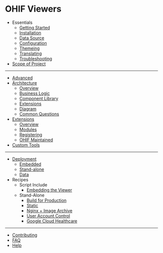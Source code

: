 # OHIF Viewers

- Essentials
  - [Getting Started](essentials/getting-started.md)
  - [Installation](essentials/installation.md)
  - [Data Source](essentials/data-source.md)
  - [Configuration](essentials/configuration.md)
  - [Themeing](essentials/themeing.md)
  - [Translating](essentials/translating.md)
  - [Troubleshooting](essentials/troubleshooting.md)
- [Scope of Project](essentials/scope-of-project.md)

---

- [Advanced](advanced/index.md)
- [Architecture](advanced/architecture.md)
  - [Overview](advanced/architecture.md#overview)
  - [Business Logic](advanced/architecture.md#business-logic)
  - [Component Library](advanced/architecture.md#react-component-library)
  - [Extensions](advanced/architecture.md#misc-extensions)
  - [Diagram](advanced/architecture.md#diagram)
  - [Common Questions](advanced/architecture.md#common-questions)
- [Extensions](advanced/extensions.md)
  - [Overview](advanced/extensions.md#overview)
  - [Modules](advanced/extensions.md#modules)
  - [Registering](advanced/extensions.md#registering-extensions)
  - [OHIF Maintained](advanced/extensions.md#ohif-maintained-extensions)
- [Custom Tools](advanced/custom-tools.md)

---

- [Deployment](deployment/index.md)
  - [Embedded](deployment/index.md#embedded-viewer)
  - [Stand-alone](deployment/index.md#stand-alone-viewer)
  - [Data](deployment/index.md#data)
- Recipes
  - Script Include
    - [Embedding the Viewer](deployment/recipes/embedded-viewer.md)
  - Stand-Alone
    - [Build for Production](deployment/recipes/build-for-production.md)
    - [Static](deployment/recipes/static-assets.md)
    - [Nginx + Image Archive](deployment/recipes/nginx--image-archive.md)
    - [User Account Control](deployment/recipes/user-account-control.md)
    - [Google Cloud Healthcare](connecting-to-image-archives/google-cloud-healthcare.md)

---

- [Contributing](contributing.md)
- [FAQ](frequently-asked-questions.md)
- [Help](help.md)
